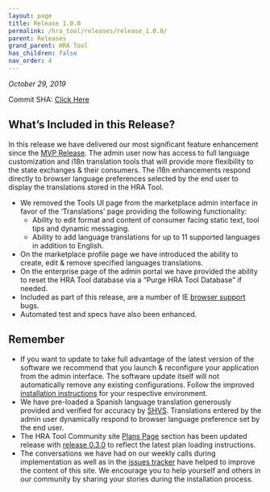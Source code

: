 ```yaml
---
layout: page
title: Release 1.0.0
permalink: /hra_tool/releases/release_1.0.0/
parent: Releases
grand_parent: HRA Tool
has_children: false
nav_order: 4
---
```


_October 29, 2019_

Commit SHA: [Click Here](https://github.com/ideacrew/hra_calculator/commit/6090aad302bf1af72471aaad25fc84de92a20936)

## What’s Included in this Release?

In this release we have delivered our most significant feature enhancement since the [MVP Release](https://ideacrew.github.io/hra_calculator/hra_tool/releases/mvp_release/). The admin user now has access to full language customization and i18n translation tools that will provide more flexibility to the state exchanges & their consumers. The i18n enhancements respond directly to browser language preferences selected by the end user to display the translations stored in the HRA Tool.  

- We removed the Tools UI page from the marketplace admin interface in favor of the ‘Translations’ page providing the following functionality:
  - Ability to edit format and content of consumer facing static text, tool tips and dynamic messaging. 
  - Ability to add language translations for up to 11 supported languages in addition to English. 
- On the marketplace profile page we have introduced the ability to create, edit & remove specified languages translations.
- On the enterprise page of the admin portal we have provided the ability to reset the HRA Tool database via a “Purge HRA Tool Database” if needed. 
- Included as part of this release, are a number of IE [browser support](https://ideacrew.github.io/hra_calculator/hra_tool/supported_browsers/) bugs.
- Automated test and specs have also been enhanced. 

## Remember 

- If you want to update to take full advantage of the latest version of the software we recommend that you launch & reconfigure your application from the admin interface. The software update itself will not automatically remove any existing configurations.  Follow the improved [installation instructions](https://ideacrew.github.io/hra_calculator/hra_tool/installation/) for your respective environment. 
- We have pre-loaded a Spanish language translation generously provided and verified for accuracy by [SHVS](https://www.shvs.org/about/). Translations entered by the admin user dynamically respond to browser language preference set by the end user. 
- The HRA Tool Community site [Plans Page](https://ideacrew.github.io/hra_calculator/hra_tool/configuration/#plans-page---import-plan-information) section has been updated release with [release 0.3.0](https://ideacrew.github.io/hra_calculator/hra_tool/releases/release_0.3.0/) to reflect the latest plan loading instructions. 
- The conversations we have had on our weekly calls during implementation as well as in the [issues tracker](https://github.com/ideacrew/hra_calculator/issues) have helped to improve the content of this site. We encourage you to help yourself and others in our community by sharing your stories during the installation process. 
